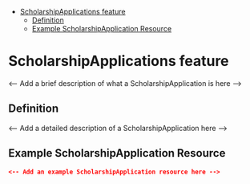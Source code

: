 <!-- START doctoc generated TOC please keep comment here to allow auto update -->
<!-- DON'T EDIT THIS SECTION, INSTEAD RE-RUN doctoc TO UPDATE -->

- [ScholarshipApplications feature](#scholarshipapplications-feature)
  - [Definition](#definition)
  - [Example ScholarshipApplication Resource](#example-scholarshipapplication-resource)

<!-- END doctoc generated TOC please keep comment here to allow auto update -->

# ScholarshipApplications feature

<-- Add a brief description of what a ScholarshipApplication is here -->

## Definition

<-- Add a detailed description of a ScholarshipApplication here -->

## Example ScholarshipApplication Resource

```json
<-- Add an example ScholarshipApplication resource here -->
```
